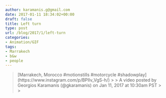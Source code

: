 ```yaml
---
author: karamanis.g@gmail.com
date: 2017-01-11 18:34:02+00:00
draft: false
title: Left turn
type: post
url: /blog/2017/1/left-turn
categories:
- Animation/GIF
tags:
- Marrakech
- b&w
- people
---
```


<blockquote>[Marrakech, Morocco #motionstills #motorcycle #shadowplay](https://www.instagram.com/p/BPIlv_VgS-h/)
> 
> A video posted by Georgios Karamanis (@gkaramanis) on Jan 11, 2017 at 10:30am PST
> 
> </blockquote>



